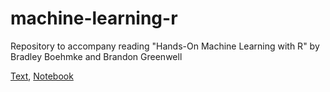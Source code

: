 # machine-learning-r
Repository to accompany reading "Hands-On Machine Learning with R" by Bradley Boehmke and Brandon Greenwell

[Text][textbook], [Notebook][notebook]

[notebook]:https://docs.google.com/document/d/1F0Ucy0wZfgNBKeRf5KRSUR96SdqRXShM_jhLabBeKwU/edit?usp=sharing
[textbook]:https://bradleyboehmke.github.io/HOML/
